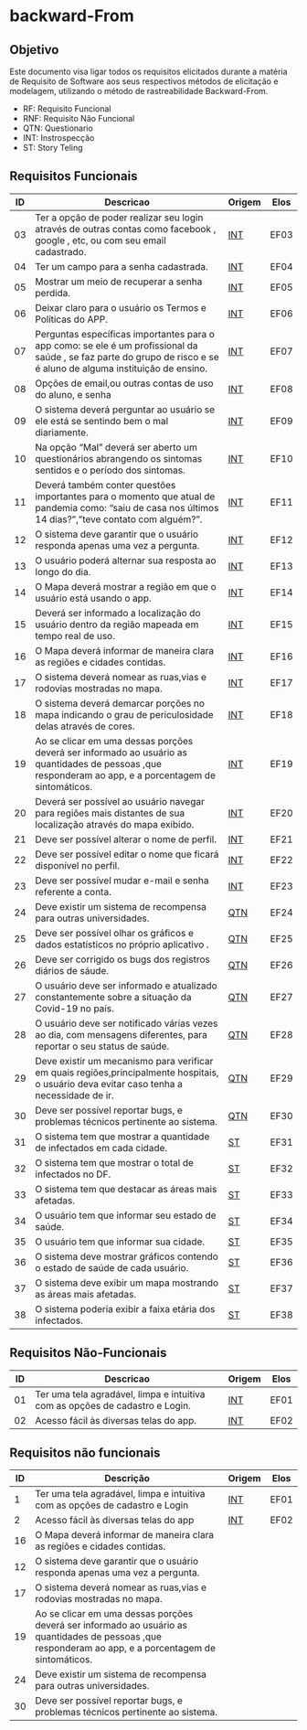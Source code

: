 # backward-From

## Objetivo
Este documento visa ligar todos os requisitos elicitados durante a matéria de Requisito de Software aos seus respectivos métodos de elicitação e modelagem, utilizando o método de rastreabilidade Backward-From.

- RF: Requisito Funcional
- RNF: Requisito Não Funcional
- QTN: Questionario
- INT: Instrospecção
- ST: Story Teling

## Requisitos Funcionais

| ID | Descricao | Origem | Elos |
| -- | --------- | ------ | ---- |
| 03 |Ter a opção de poder realizar seu login através de outras contas como facebook , google , etc, ou com seu email cadastrado. |  [INT](https://requisitos-de-software.github.io/2020.1-GuardioesdaSaude//elicitacao/elicitacao_tecnicas/Introspeccao/)| EF03 |
| 04 |Ter um campo para a senha cadastrada. |  [INT](https://requisitos-de-software.github.io/2020.1-GuardioesdaSaude//elicitacao/elicitacao_tecnicas/Introspeccao/)| EF04 |
| 05 |Mostrar um meio de recuperar a senha perdida. |  [INT](https://requisitos-de-software.github.io/2020.1-GuardioesdaSaude//elicitacao/elicitacao_tecnicas/Introspeccao/)| EF05 |
| 06 |Deixar claro para o usuário os Termos e Políticas do APP. |  [INT](https://requisitos-de-software.github.io/2020.1-GuardioesdaSaude//elicitacao/elicitacao_tecnicas/Introspeccao/)| EF06 |
| 07 |Perguntas específicas importantes para o app como: se ele é um profissional da saúde , se faz parte do grupo de risco e se é aluno de alguma instituição de ensino. |  [INT](https://requisitos-de-software.github.io/2020.1-GuardioesdaSaude//elicitacao/elicitacao_tecnicas/Introspeccao/)| EF07 |
| 08 |Opções de email,ou outras contas de uso do aluno, e senha |  [INT](https://requisitos-de-software.github.io/2020.1-GuardioesdaSaude//elicitacao/elicitacao_tecnicas/Introspeccao/)| EF08 |
| 09 |O sistema deverá perguntar ao usuário se ele está se sentindo bem o mal diariamente. |  [INT](https://requisitos-de-software.github.io/2020.1-GuardioesdaSaude//elicitacao/elicitacao_tecnicas/Introspeccao/)| EF09 |
| 10 |Na opção “Mal” deverá ser aberto um questionários abrangendo os sintomas sentidos e o período dos sintomas. |  [INT](https://requisitos-de-software.github.io/2020.1-GuardioesdaSaude//elicitacao/elicitacao_tecnicas/Introspeccao/)| EF10 |
| 11 |	Deverá também conter questões importantes para o momento que atual de pandemia como: “saiu de casa nos últimos 14 dias?”,”teve contato com alguém?”. |  [INT](https://requisitos-de-software.github.io/2020.1-GuardioesdaSaude//elicitacao/elicitacao_tecnicas/Introspeccao/)| EF11 |
| 12 |O sistema deve garantir que o usuário responda apenas uma vez a pergunta. |  [INT](https://requisitos-de-software.github.io/2020.1-GuardioesdaSaude//elicitacao/elicitacao_tecnicas/Introspeccao/)| EF12 |
| 13 |O usuário poderá alternar sua resposta ao longo do dia.|  [INT](https://requisitos-de-software.github.io/2020.1-GuardioesdaSaude//elicitacao/elicitacao_tecnicas/Introspeccao/)| EF13 |
| 14 |O Mapa deverá mostrar a região em que o usuário está usando o app.|  [INT](https://requisitos-de-software.github.io/2020.1-GuardioesdaSaude//elicitacao/elicitacao_tecnicas/Introspeccao/)| EF14 |
| 15 |Deverá ser informado a localização do usuário dentro da região mapeada em tempo real de uso.|  [INT](https://requisitos-de-software.github.io/2020.1-GuardioesdaSaude//elicitacao/elicitacao_tecnicas/Introspeccao/)| EF15 |
| 16 |O Mapa deverá informar de maneira clara as regiões e cidades contidas.|  [INT](https://requisitos-de-software.github.io/2020.1-GuardioesdaSaude//elicitacao/elicitacao_tecnicas/Introspeccao/)| EF16 |
| 17 |O sistema deverá nomear as ruas,vias e rodovias mostradas no mapa.|  [INT](https://requisitos-de-software.github.io/2020.1-GuardioesdaSaude//elicitacao/elicitacao_tecnicas/Introspeccao/)| EF17 |
| 18 |O sistema deverá demarcar porções no mapa indicando o grau de periculosidade delas através de cores.|  [INT](https://requisitos-de-software.github.io/2020.1-GuardioesdaSaude//elicitacao/elicitacao_tecnicas/Introspeccao/)| EF18 |
| 19 |	Ao se clicar em uma dessas porções deverá ser informado ao usuário as quantidades de pessoas ,que responderam ao app, e a porcentagem de sintomáticos.|  [INT](https://requisitos-de-software.github.io/2020.1-GuardioesdaSaude//elicitacao/elicitacao_tecnicas/Introspeccao/)| EF19 |
| 20 |	Deverá ser possível ao usuário navegar para regiões mais distantes de sua localização através do mapa exibido.|  [INT](https://requisitos-de-software.github.io/2020.1-GuardioesdaSaude//elicitacao/elicitacao_tecnicas/Introspeccao/)| EF20 |
| 21 |	Deve ser possível alterar o nome de perfil.|  [INT](https://requisitos-de-software.github.io/2020.1-GuardioesdaSaude//elicitacao/elicitacao_tecnicas/Introspeccao/)| EF21 |
| 22 |	Deve ser possível editar o nome que ficará disponível no perfil.|  [INT](https://requisitos-de-software.github.io/2020.1-GuardioesdaSaude//elicitacao/elicitacao_tecnicas/Introspeccao/)| EF22 |
| 23 |	Deve ser possível mudar e-mail e senha referente a conta.|  [INT](https://requisitos-de-software.github.io/2020.1-GuardioesdaSaude//elicitacao/elicitacao_tecnicas/Introspeccao/)| EF23 |
| 24 |	Deve existir um sistema de recompensa para outras universidades.|  [QTN](https://requisitos-de-software.github.io/2020.1-GuardioesdaSaude//elicitacao/elicitacao_tecnicas/questionario/)| EF24 |
| 25 |	Deve ser possível olhar os gráficos e dados estatísticos no próprio aplicativo .|  [QTN](https://requisitos-de-software.github.io/2020.1-GuardioesdaSaude//elicitacao/elicitacao_tecnicas/questionario/)| EF25 |
| 26 |	Deve ser corrigido os bugs dos registros diários de sáude.|  [QTN](https://requisitos-de-software.github.io/2020.1-GuardioesdaSaude//elicitacao/elicitacao_tecnicas/questionario/)| EF26 |
| 27 |O usuário deve ser informado e atualizado constantemente sobre a situação da Covid-19 no país.|  [QTN](https://requisitos-de-software.github.io/2020.1-GuardioesdaSaude//elicitacao/elicitacao_tecnicas/questionario/)| EF27 |
| 28 |	O usuário deve ser notificado várias vezes ao dia, com mensagens diferentes, para reportar o seu status de saúde.   |  [QTN](https://requisitos-de-software.github.io/2020.1-GuardioesdaSaude//elicitacao/elicitacao_tecnicas/questionario/)| EF28 |
| 29 |	Deve existir um mecanismo para verificar em quais regiões,principalmente hospitais, o usuário deva evitar caso tenha a necessidade de ir.   |  [QTN](https://requisitos-de-software.github.io/2020.1-GuardioesdaSaude//elicitacao/elicitacao_tecnicas/questionario/)| EF29 |
| 30 |	Deve ser possível reportar bugs, e problemas técnicos pertinente ao sistema.   |  [QTN](https://requisitos-de-software.github.io/2020.1-GuardioesdaSaude//elicitacao/elicitacao_tecnicas/questionario/)| EF30 |
| 31 |	O sistema tem que mostrar a quantidade de infectados em cada cidade.   |  [ST](https://requisitos-de-software.github.io/2020.1-GuardioesdaSaude/elicitacao/elicitacao_tecnicas/storytelling/)| EF31 |
| 32 |	O sistema tem que mostrar o total de infectados no DF.   |  [ST](https://requisitos-de-software.github.io/2020.1-GuardioesdaSaude/elicitacao/elicitacao_tecnicas/storytelling/)| EF32 |
| 33 |	O sistema tem que destacar as áreas mais afetadas.   |  [ST](https://requisitos-de-software.github.io/2020.1-GuardioesdaSaude/elicitacao/elicitacao_tecnicas/storytelling/)| EF33 |
| 34 |	O usuário tem que informar seu estado de saúde.   |  [ST](https://requisitos-de-software.github.io/2020.1-GuardioesdaSaude/elicitacao/elicitacao_tecnicas/storytelling/)| EF34 |
| 35 |	O usuário tem que informar sua cidade.  |  [ST](https://requisitos-de-software.github.io/2020.1-GuardioesdaSaude/elicitacao/elicitacao_tecnicas/storytelling/)| EF35 |
| 36 |	O sistema deve mostrar gráficos contendo o estado de saúde de cada usuário.  |  [ST](https://requisitos-de-software.github.io/2020.1-GuardioesdaSaude/elicitacao/elicitacao_tecnicas/storytelling/)| EF36 |
| 37 |	O sistema deve exibir um mapa mostrando as áreas mais afetadas. |  [ST](https://requisitos-de-software.github.io/2020.1-GuardioesdaSaude/elicitacao/elicitacao_tecnicas/storytelling/)| EF37 |
| 38 |		O sistema poderia exibir a faixa etária dos infectados. |  [ST](https://requisitos-de-software.github.io/2020.1-GuardioesdaSaude/elicitacao/elicitacao_tecnicas/storytelling/)| EF38 |





## Requisitos Não-Funcionais
| ID | Descricao | Origem | Elos |
| -- | --------- | ------ | ---- |
| 01 | Ter uma tela agradável, limpa e intuitiva com as opções de cadastro e Login. |  [INT](https://requisitos-de-software.github.io/2020.1-GuardioesdaSaude//elicitacao/elicitacao_tecnicas/Introspeccao/)| EF01 |
| 02 | Acesso fácil às diversas telas do app. |  [INT](https://requisitos-de-software.github.io/2020.1-GuardioesdaSaude//elicitacao/elicitacao_tecnicas/Introspeccao/)| EF02 |


## Requisitos não funcionais

| ID | Descrição | Origem | Elos |
| ---- | --- | --- | --- |
| 1 | Ter uma tela agradável, limpa e intuitiva com as opções de cadastro e Login | [INT](https://requisitos-de-software.github.io/2020.1-GuardioesdaSaude//elicitacao/elicitacao_tecnicas/Introspeccao/)| EF01 |
| 2 | Acesso fácil às diversas telas do app |  [INT](https://requisitos-de-software.github.io/2020.1-GuardioesdaSaude//elicitacao/elicitacao_tecnicas/Introspeccao/)| EF02 |
| 16 | O Mapa deverá informar de maneira clara as regiões e cidades contidas. | | |
| 12 | O sistema deve garantir que o usuário responda apenas uma vez a pergunta. |  |  |
| 17 | O sistema deverá nomear as ruas,vias e rodovias mostradas no mapa. |  |  |
| 19 | Ao se clicar em uma dessas porções deverá ser informado ao usuário as quantidades de pessoas ,que responderam ao app, e a porcentagem de sintomáticos. |  |  |
| 24 | Deve existir um sistema de recompensa para outras universidades. |  |  |
| 30 | Deve ser possível reportar bugs, e problemas técnicos pertinente ao sistema. | | |
